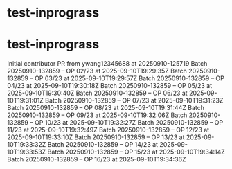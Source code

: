 # test-inprograss
# test-inprograss
Initial contributor PR from ywang12345688 at 20250910-125719
Batch 20250910-132859 – OP 02/23 at 2025-09-10T19:29:35Z
Batch 20250910-132859 – OP 03/23 at 2025-09-10T19:29:57Z
Batch 20250910-132859 – OP 04/23 at 2025-09-10T19:30:18Z
Batch 20250910-132859 – OP 05/23 at 2025-09-10T19:30:40Z
Batch 20250910-132859 – OP 06/23 at 2025-09-10T19:31:01Z
Batch 20250910-132859 – OP 07/23 at 2025-09-10T19:31:23Z
Batch 20250910-132859 – OP 08/23 at 2025-09-10T19:31:44Z
Batch 20250910-132859 – OP 09/23 at 2025-09-10T19:32:06Z
Batch 20250910-132859 – OP 10/23 at 2025-09-10T19:32:27Z
Batch 20250910-132859 – OP 11/23 at 2025-09-10T19:32:49Z
Batch 20250910-132859 – OP 12/23 at 2025-09-10T19:33:10Z
Batch 20250910-132859 – OP 13/23 at 2025-09-10T19:33:32Z
Batch 20250910-132859 – OP 14/23 at 2025-09-10T19:33:53Z
Batch 20250910-132859 – OP 15/23 at 2025-09-10T19:34:14Z
Batch 20250910-132859 – OP 16/23 at 2025-09-10T19:34:36Z
